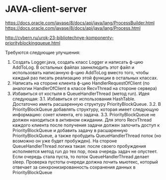 # JAVA-client-server

https://docs.oracle.com/javase/8/docs/api/java/lang/ProcessBuilder.html
https://docs.oracle.com/javase/8/docs/api/java/lang/Process.html

http://cybern.ru/urok-23-bibliotechnye-komponenty-priorityblockingqueue.html

Требуются следующие улучшения:

1. Создать Logger.java, создать класс Logger и написать ф-цию AddToLog. В остальных файлах заинклюдить этот файл и использовать написанную ф-цию AddToLog вместо того, чтобы каждый раз писать реализацию этой функции в остальных классах.
2. Написать на стороне клиента ф-цию HandlerRequestOfClient (по аналогии HandlerOfClient в классе RecvThread на стороне сервера)
3. Избавиться от костыля в QueueHandlerThread (метод run). Идея следующая:
   3.1. Избавиться от использования HashTable. Достаточно иметь расшаренную структуру PriorityBlockQueue.
   3.2. В PriorityBlockQueue добавлять структуру, которая имеет следующую информацию: сокет клиента, его задача.
   3.3. PriorityBlockQueue не должен находиться в активном ожидании. Для этого RecvThread каждого клиента после получения задачи должен залочить доступ к PriorityBlockQueue и добавить задачу в расшаренную PriorityBlockQueue, а также пробудить QueueHandlerThread поток (но возможно он уже будет пробужден). На стороне QueueHandlerThread логика такая: после своего пробуждения исполняется метод run до тех пор, пока очередь задач не опустеет. Если очередь стала пуста, то поток QueueHandlerThread делает sleep. Проверка пустоты очереди должна лочить мьютекс, который отвечает за синхронизированность сохранения данных в PriorityBlockQueue
